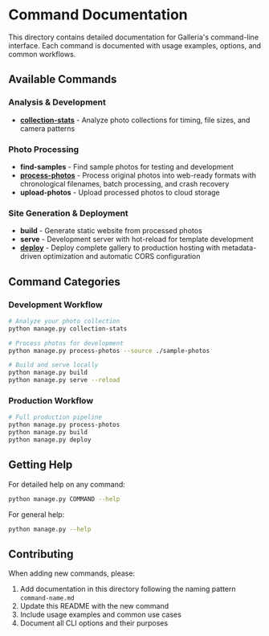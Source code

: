 # Command Documentation

This directory contains detailed documentation for Galleria's command-line interface. Each command is documented with usage examples, options, and common workflows.

## Available Commands

### Analysis & Development

- **[collection-stats](collection-stats.md)** - Analyze photo collections for timing, file sizes, and camera patterns

### Photo Processing

- **find-samples** - Find sample photos for testing and development
- **[process-photos](process-photos.md)** - Process original photos into web-ready formats with chronological filenames, batch processing, and crash recovery
- **upload-photos** - Upload processed photos to cloud storage

### Site Generation & Deployment

- **build** - Generate static website from processed photos
- **serve** - Development server with hot-reload for template development
- **[deploy](deploy.md)** - Deploy complete gallery to production hosting with metadata-driven optimization and automatic CORS configuration

## Command Categories

### Development Workflow
```bash
# Analyze your photo collection
python manage.py collection-stats

# Process photos for development
python manage.py process-photos --source ./sample-photos

# Build and serve locally
python manage.py build
python manage.py serve --reload
```

### Production Workflow
```bash
# Full production pipeline
python manage.py process-photos
python manage.py build
python manage.py deploy
```

## Getting Help

For detailed help on any command:
```bash
python manage.py COMMAND --help
```

For general help:
```bash
python manage.py --help
```

## Contributing

When adding new commands, please:
1. Add documentation in this directory following the naming pattern `command-name.md`
2. Update this README with the new command
3. Include usage examples and common use cases
4. Document all CLI options and their purposes